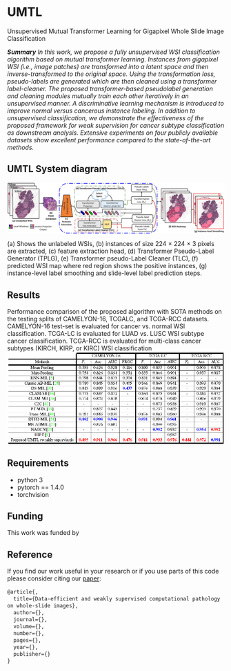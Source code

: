 # UMTL

Unsupervised Mutual Transformer Learning for Gigapixel Whole Slide Image Classification

***Summary** In this work, we propose a fully unsupervised WSI classification algorithm based on mutual transformer learning. Instances from gigapixel WSI (i.e., image patches) are transformed into a latent space and then inverse-transformed to the original space. Using the transformation loss, pseudo-labels are generated which are then cleaned using a transformer label-cleaner. The proposed transformer-based pseudolabel generation and cleaning modules mutually train each other iteratively in an unsupervised manner. A discriminative learning mechanism is introduced to improve normal versus cancerous instance labeling. In addition to unsupervised classification, we demonstrate the effectiveness of the proposed framework for weak supervision for cancer subtype classification as downstream analysis. Extensive experiments on four publicly available datasets show excellent performance compared to the state-of-the-art methods.*

##  UMTL System diagram 
<img src="docs/MainDiagram.jpg" width="1000px" align="center" />

(a) Shows the unlabeled WSIs, (b) instances of size 224 × 224 × 3 pixels are extracted, (c) feature extraction head, (d) Transformer Pseudo-Label Generator (TPLG), (e) Transformer pseudo-Label Cleaner (TLC), (f) predicted WSI map where red region shows the positive instances, (g) instance-level label smoothing and slide-level label prediction steps.


## Results
Performance comparison of the proposed algorithm with SOTA methods on the testing splits of CAMELYON-16, TCGALC, and TCGA-RCC datasets. CAMELYON-16 test-set is evaluated for cancer vs. normal WSI classification. TCGA-LC is evaluated for LUAD vs. LUSC WSI subtype cancer classification. TCGA-RCC is evaluated for multi-class cancer subtypes (KIRCH, KIRP, or KIRC) WSI classification
<img src="docs/resultsCVPRTable.png" width="800px" align="center" />

## Requirements

- python 3
- pytorch == 1.4.0
- torchvision

## Funding
This work was funded by 

## Reference
If you find our work useful in your research or if you use parts of this code please consider citing our [paper]():


```
@article{,
  title={Data-efficient and weakly supervised computational pathology on whole-slide images},
  author={},
  journal={},
  volume={},
  number={},
  pages={},
  year={},
  publisher={}
}
```
